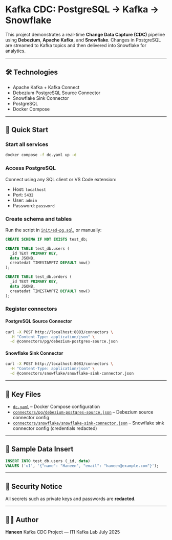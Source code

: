 # Kafka CDC: PostgreSQL → Kafka → Snowflake

This project demonstrates a real-time **Change Data Capture (CDC)** pipeline using **Debezium**, **Apache Kafka**, and **Snowflake**. Changes in PostgreSQL are streamed to Kafka topics and then delivered into Snowflake for analytics.

---

## 🛠 Technologies

- Apache Kafka + Kafka Connect
- Debezium PostgreSQL Source Connector
- Snowflake Sink Connector
- PostgreSQL
- Docker Compose

---

## 🚀 Quick Start

### Start all services

```bash
docker compose -f dc.yaml up -d
````

### Access PostgreSQL

Connect using any SQL client or VS Code extension:

* Host: `localhost`
* Port: `5432`
* User: `admin`
* Password: `password`

### Create schema and tables

Run the script in [`init/ed-pg.sql`](./init/ed-pg.sql), or manually:

```sql
CREATE SCHEMA IF NOT EXISTS test_db;

CREATE TABLE test_db.users (
  _id TEXT PRIMARY KEY,
  data JSONB,
  createdat TIMESTAMPTZ DEFAULT now()
);

CREATE TABLE test_db.orders (
  _id TEXT PRIMARY KEY,
  data JSONB,
  createdat TIMESTAMPTZ DEFAULT now()
);
```

### Register connectors

#### PostgreSQL Source Connector

```bash
curl -X POST http://localhost:8083/connectors \
  -H "Content-Type: application/json" \
  -d @connectors/pg/debezium-postgres-source.json
```

#### Snowflake Sink Connector

```bash
curl -X POST http://localhost:8083/connectors \
  -H "Content-Type: application/json" \
  -d @connectors/snowflake/snowflake-sink-connector.json
```

---

## 📁 Key Files

* [`dc.yaml`](./dc.yaml) – Docker Compose configuration
* [`connectors/pg/debezium-postgres-source.json`](./connectors/pg/debezium-postgres-source.json) – Debezium source connector config
* [`connectors/snowflake/snowflake-sink-connector.json`](./connectors/snowflake/snowflake-sink-connector.json) – Snowflake sink connector config (credentials redacted)

---

## 🧪 Sample Data Insert

```sql
INSERT INTO test_db.users (_id, data)
VALUES ('u1', '{"name": "Haneen", "email": "haneen@example.com"}');
```

---

## 🔐 Security Notice

All secrets such as private keys and passwords are **redacted**.

---

## 👩‍💻 Author

**Haneen**
Kafka CDC Project — ITI Kafka Lab
July 2025

```
